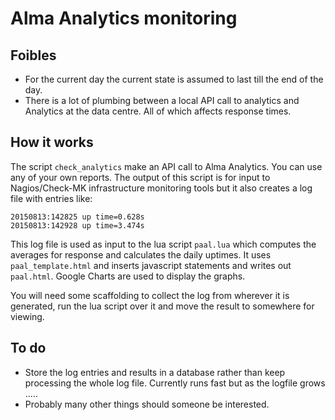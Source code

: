 # Alma Analytics monitoring

## Foibles

- For the current day the current state is assumed to last till the end
of the day.
- There is a lot of plumbing between a local API call to analytics and
Analytics at the data centre. All of which affects response times.

## How it works

The script `check_analytics` make an API call to Alma Analytics. You can
use any of your own reports. The output of this script is for input to
Nagios/Check-MK infrastructure monitoring tools but it also creates a
log file with entries like:


    20150813:142825 up time=0.628s
    20150813:142928 up time=3.474s

This log file is used as input to the lua script `paal.lua` which computes
the averages for response and calculates the daily uptimes. It uses
`paal_template.html` and inserts javascript statements and writes out
`paal.html`. Google Charts are used to display the graphs.

You will need some scaffolding to collect the log from wherever it is
generated, run the lua script over it and move the result to somewhere
for viewing.

## To do

- Store the log entries and results in a database rather than keep
processing the whole log file. Currently runs fast but as the logfile
grows .....
- Probably many other things should someone be interested.

